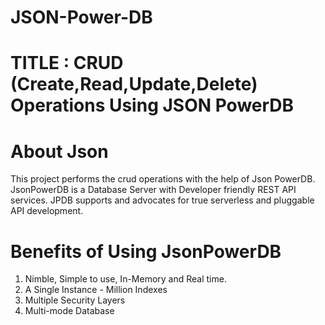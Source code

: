 # JSON-Power-DB
# TITLE : CRUD (Create,Read,Update,Delete) Operations Using JSON PowerDB

# About Json
This project performs the crud operations with the help of Json PowerDB. 
JsonPowerDB is a Database Server with Developer friendly REST API services.
JPDB supports and advocates for true serverless and pluggable API development.

# Benefits of Using JsonPowerDB
1. Nimble, Simple to use, In-Memory and Real time.
2. A Single Instance - Million Indexes
3. Multiple Security Layers
4. Multi-mode Database

